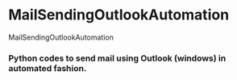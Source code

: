 # MailSendingOutlookAutomation
MailSendingOutlookAutomation

### Python codes to send mail using Outlook (windows) in automated fashion.
